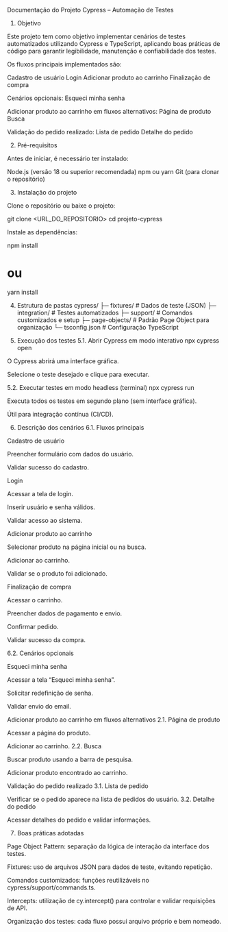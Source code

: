 Documentação do Projeto Cypress – Automação de Testes

1. Objetivo

Este projeto tem como objetivo implementar cenários de testes automatizados utilizando Cypress e TypeScript, aplicando boas práticas de código para garantir legibilidade, manutenção e confiabilidade dos testes.

Os fluxos principais implementados são:

Cadastro de usuário
Login
Adicionar produto ao carrinho
Finalização de compra

Cenários opcionais:
Esqueci minha senha

Adicionar produto ao carrinho em fluxos alternativos:
Página de produto
Busca

Validação do pedido realizado:
Lista de pedido
Detalhe do pedido

2. Pré-requisitos

Antes de iniciar, é necessário ter instalado:

Node.js (versão 18 ou superior recomendada)
npm ou yarn
Git (para clonar o repositório)

3. Instalação do projeto

Clone o repositório ou baixe o projeto:

git clone <URL_DO_REPOSITORIO>
cd projeto-cypress


Instale as dependências:

npm install
# ou
yarn install

4. Estrutura de pastas
cypress/
 ├─ fixtures/        # Dados de teste (JSON)
 ├─ integration/     # Testes automatizados
 ├─ support/         # Comandos customizados e setup
 ├─ page-objects/    # Padrão Page Object para organização
 └─ tsconfig.json    # Configuração TypeScript

5. Execução dos testes
5.1. Abrir Cypress em modo interativo
npx cypress open


O Cypress abrirá uma interface gráfica.

Selecione o teste desejado e clique para executar.

5.2. Executar testes em modo headless (terminal)
npx cypress run


Executa todos os testes em segundo plano (sem interface gráfica).

Útil para integração contínua (CI/CD).

6. Descrição dos cenários
6.1. Fluxos principais

Cadastro de usuário

Preencher formulário com dados do usuário.

Validar sucesso do cadastro.

Login

Acessar a tela de login.

Inserir usuário e senha válidos.

Validar acesso ao sistema.

Adicionar produto ao carrinho

Selecionar produto na página inicial ou na busca.

Adicionar ao carrinho.

Validar se o produto foi adicionado.

Finalização de compra

Acessar o carrinho.

Preencher dados de pagamento e envio.

Confirmar pedido.

Validar sucesso da compra.

6.2. Cenários opcionais

Esqueci minha senha

Acessar a tela “Esqueci minha senha”.

Solicitar redefinição de senha.

Validar envio do email.

Adicionar produto ao carrinho em fluxos alternativos
2.1. Página de produto

Acessar a página do produto.

Adicionar ao carrinho.
2.2. Busca

Buscar produto usando a barra de pesquisa.

Adicionar produto encontrado ao carrinho.

Validação do pedido realizado
3.1. Lista de pedido

Verificar se o pedido aparece na lista de pedidos do usuário.
3.2. Detalhe do pedido

Acessar detalhes do pedido e validar informações.

7. Boas práticas adotadas

Page Object Pattern: separação da lógica de interação da interface dos testes.

Fixtures: uso de arquivos JSON para dados de teste, evitando repetição.

Comandos customizados: funções reutilizáveis no cypress/support/commands.ts.

Intercepts: utilização de cy.intercept() para controlar e validar requisições de API.

Organização dos testes: cada fluxo possui arquivo próprio e bem nomeado.